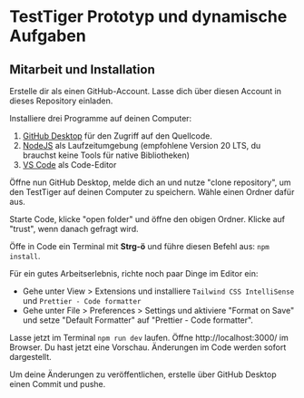 # TestTiger Prototyp und dynamische Aufgaben

## Mitarbeit und Installation

Erstelle dir als einen GitHub-Account. Lasse dich über diesen Account in dieses Repository einladen.

Installiere drei Programme auf deinen Computer:

1. [GitHub Desktop](https://github.com/apps/desktop) für den Zugriff auf den Quellcode.
2. [NodeJS](https://nodejs.org/en) als Laufzeitumgebung (empfohlene Version 20 LTS, du brauchst keine Tools für native Bibliotheken)
3. [VS Code](https://code.visualstudio.com/) als Code-Editor

Öffne nun GitHub Desktop, melde dich an und nutze "clone repository", um den TestTiger auf deinen Computer zu speichern. Wähle einen Ordner dafür aus.

Starte Code, klicke "open folder" und öffne den obigen Ordner. Klicke auf "trust", wenn danach gefragt wird.

Öffe in Code ein Terminal mit **Strg-ö** und führe diesen Befehl aus: `npm install`.

Für ein gutes Arbeitserlebnis, richte noch paar Dinge im Editor ein:

- Gehe unter View > Extensions und installiere `Tailwind CSS IntelliSense` und `Prettier - Code formatter`
- Gehe unter File > Preferences > Settings und aktiviere "Format on Save" und setze "Default Formatter" auf "Prettier - Code formatter".

Lasse jetzt im Terminal `npm run dev` laufen. Öffne http://localhost:3000/ im Browser. Du hast jetzt eine Vorschau. Änderungen im Code werden sofort dargestellt.

Um deine Änderungen zu veröffentlichen, erstelle über GitHub Desktop einen Commit und pushe.
